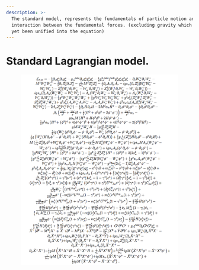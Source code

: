 ```yaml
---
description: >-
  The standard model, represents the fundamentals of particle motion and the
  interaction between the fundamental forces. (excluding gravity which has not
  yet been unified into the equation)
---
```


# Standard Lagrangian model.

<figure><img src="../../../.gitbook/assets/Screen_Shot_2016-08-03_at_3.webp" alt=""><figcaption></figcaption></figure>
